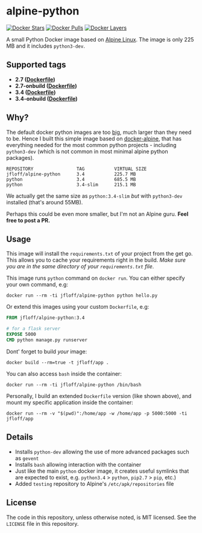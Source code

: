 # alpine-python

[![Docker Stars](https://img.shields.io/docker/stars/jfloff/alpine-python.svg)][hub]
[![Docker Pulls](https://img.shields.io/docker/pulls/jfloff/alpine-python.svg)][hub]
[![Docker Layers](https://badge.imagelayers.io/jfloff/alpine-python:latest.svg)](https://imagelayers.io/?images=jfloff/alpine-python:latest 'Get your own badge on imagelayers.io')

[hub]: https://hub.docker.com/r/jfloff/alpine-python/

A small Python Docker image based on [Alpine Linux](http://alpinelinux.org/). The image is only 225 MB and it includes `python3-dev`.


## Supported tags
* **2.7 ([Dockerfile](https://github.com/jfloff/alpine-python/blob/master/2.7/Dockerfile))**
* **2.7-onbuild ([Dockerfile](https://github.com/jfloff/alpine-python/blob/master/2.7/onbuild/Dockerfile))**
* **3.4 ([Dockerfile](https://github.com/jfloff/alpine-python/blob/master/3.4/Dockerfile))**
* **3.4-onbuild ([Dockerfile](https://github.com/jfloff/alpine-python/blob/master/3.4/onbuild/Dockerfile))**


## Why?
The default docker python images are too [big](https://github.com/docker-library/python/issues/45), much larger than they need to be. Hence I built this simple image based on [docker-alpine](https://github.com/gliderlabs/docker-alpine), that has everything needed for the most common python projects - including `python3-dev` (which is not common in most minimal alpine python packages).

```
REPOSITORY                TAG           VIRTUAL SIZE
jfloff/alpine-python      3.4           225.7 MB
python                    3.4           685.5 MB
python                    3.4-slim      215.1 MB
```

We actually get the same size as `python:3.4-slim` *but* with `python3-dev` installed (that's around 55MB).

Perhaps this could be even more smaller, but I'm not an Alpine guru. **Feel free to post a PR.**


## Usage
This image will install the `requirements.txt` of your project from the get go. This allows you to cache your requirements right in the build. _Make sure you are in the same directory of your `requirements.txt` file_.

This image runs `python` command on `docker run`. You can either specify your own command, e.g:
```shell
docker run --rm -ti jfloff/alpine-python python hello.py
```

Or extend this images using your custom `Dockerfile`, e.g:
```dockerfile
FROM jfloff/alpine-python:3.4

# for a flask server
EXPOSE 5000
CMD python manage.py runserver
```

Dont' forget to build _your_ image:
```shell
docker build --rm=true -t jfloff/app .
```

You can also access `bash` inside the container:
```shell
docker run --rm -ti jfloff/alpine-python /bin/bash
```

Personally, I build an extended `Dockerfile` version (like shown above), and mount my specific application inside the container:
```shell
docker run --rm -v "$(pwd)":/home/app -w /home/app -p 5000:5000 -ti jfloff/app
```


## Details
* Installs `python-dev` allowing the use of more advanced packages such as `gevent`
* Installs `bash` allowing interaction with the container
* Just like the main `python` docker image, it creates useful symlinks that are expected to exist, e.g. `python3.4` > `python`, `pip2.7` > `pip`, etc.)
* Added `testing` repository to Alpine's `/etc/apk/repositories` file


## License
The code in this repository, unless otherwise noted, is MIT licensed. See the `LICENSE` file in this repository.

